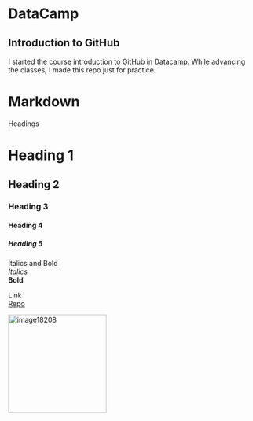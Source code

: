 # DataCamp
## Introduction to GitHub
I started the course introduction to GitHub in Datacamp. While advancing the classes, I made this repo just for practice.<br>

# Markdown

Headings
# Heading 1
## Heading 2
### Heading 3
#### Heading 4
##### Heading 5

Italics and Bold<br>
*Italics*<br>
**Bold**

Link <br>
[Repo](https://github.com/AndresDeve/IntroductionToGitHub)

<img src="https://github.com/user-attachments/assets/7fb4307b-486e-41bd-b9e7-afe7abd40132" alt="image18208" width="200">


